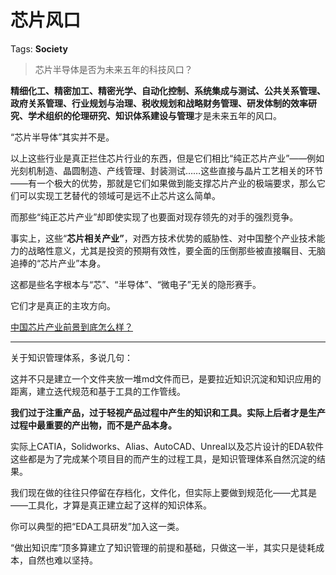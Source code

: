 # 芯片风口

Tags: **Society**

> 芯片半导体是否为未来五年的科技风口？



**精细化工、精密加工、精密光学、自动化控制、系统集成与测试、公共关系管理、政府关系管理、行业规划与治理、税收规划和战略财务管理、研发体制的效率研究、学术组织的伦理研究、知识体系建设与管理**才是未来五年的风口。

“芯片半导体”其实并不是。

  


以上这些行业是真正拦住芯片行业的东西，但是它们相比“纯正芯片产业”——例如光刻机制造、晶圆制造、产线管理、封装测试……这些直接与晶片工艺相关的环节——有一个极大的优势，那就是它们如果做到能支撑芯片产业的极端要求，那么它们可以实现工艺替代的领域可是远不止芯片这么简单。

而那些“纯正芯片产业”却即使实现了也要面对现存领先的对手的强烈竞争。

事实上，这些“**芯片相关产业”**，对西方技术优势的威胁性、对中国整个产业技术能力的战略性意义，尤其是投资的预期有效性，要全面的压倒那些被直接瞩目、无脑追捧的“芯片产业”本身。

这都是些名字根本与“芯”、“半导体”、“微电子”无关的隐形赛手。

它们才是真正的主攻方向。

[中国芯片产业前景到底怎么样？](https://www.zhihu.com/question/305898679/answer/563613133)  




---

关于知识管理体系，多说几句：

这并不只是建立一个文件夹放一堆md文件而已，是要拉近知识沉淀和知识应用的距离，建立迭代规范和基于工具的工作管线。

**我们过于注重产品，过于轻视产品过程中产生的知识和工具。实际上后者才是生产过程中最重要的产出物，而不是产品本身。**

实际上CATIA，Solidworks、Alias、AutoCAD、Unreal以及芯片设计的EDA软件这些都是为了完成某个项目目的而产生的过程工具，是知识管理体系自然沉淀的结果。

我们现在做的往往只停留在存档化，文件化，但实际上要做到规范化——尤其是——工具化，才算是真正建立起了这样的知识体系。

你可以典型的把“EDA工具研发”加入这一类。

“做出知识库”顶多算建立了知识管理的前提和基础，只做这一半，其实只是徒耗成本，自然也难以坚持。



